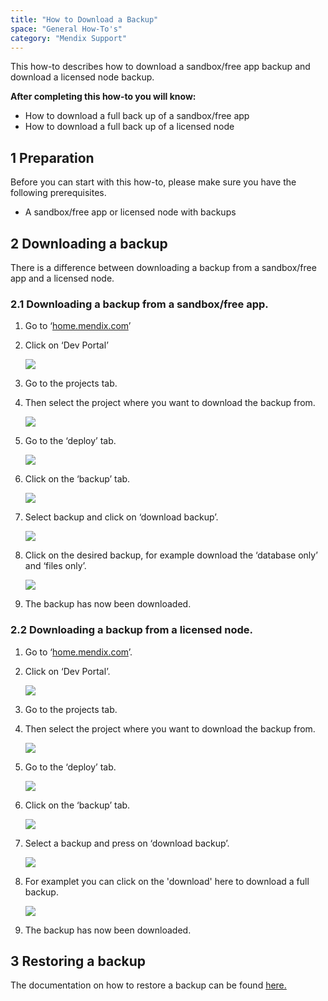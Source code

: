 ```yaml
---
title: "How to Download a Backup"
space: "General How-To's"
category: "Mendix Support"
---
```


This how-to describes how to download a sandbox/free app backup and download a licensed node backup.

**After completing this how-to you will know:**

*   How to download a full back up of a sandbox/free app
*   How to download a full back up of a licensed node

## 1 Preparation

Before you can start with this how-to, please make sure you have the following prerequisites.

*   A sandbox/free app or licensed node with backups

## 2 Downloading a backup

There is a difference between downloading a backup from a sandbox/free app and a licensed node.

### 2.1 Downloading a backup from a sandbox/free app.

1.  Go to ‘[home.mendix.com](http://home.mendix.com)’
2.  Click on ‘Dev Portal’

    ![](attachments/20643883/21168144.png)
3.  Go to the projects tab.
4.  Then select the project where you want to download the backup from.

    ![](attachments/20643883/21168145.png)
5.  Go to the ‘deploy’ tab.

    ![](attachments/20643883/21168146.png)
6.  Click on the ‘backup’ tab.

    ![](attachments/20643883/21168147.png)
7.  Select backup and click on ‘download backup’.

    ![](attachments/20643883/21168148.png)

8.  Click on the desired backup, for example download the ‘database only’ and ‘files only’.

    ![](attachments/20643883/21168149.png)
9.  The backup has now been downloaded.

### 2.2 Downloading a backup from a licensed node.

1.  Go to ‘[home.mendix.com](http://home.mendix.com)’.
2.  Click on ‘Dev Portal’.

    ![](attachments/20643883/21168144.png)
3.  Go to the projects tab.
4.  Then select the project where you want to download the backup from.

    ![](attachments/20643883/21168145.png)
5.  Go to the ‘deploy’ tab.

    ![](attachments/20643883/21168146.png)
6.  Click on the ‘backup’ tab.

    ![](attachments/20643883/21168147.png)

7.  Select a backup and press on ‘download backup’.

    ![](attachments/20643883/21168150.png)

8.  For examplet you can click on the 'download' here to download a full backup.

    ![](attachments/20643883/21168151.png)
9.  The backup has now been downloaded.

## 3 Restoring a backup

The documentation on how to restore a backup can be found [here.](How+to+restore+a+backup)
